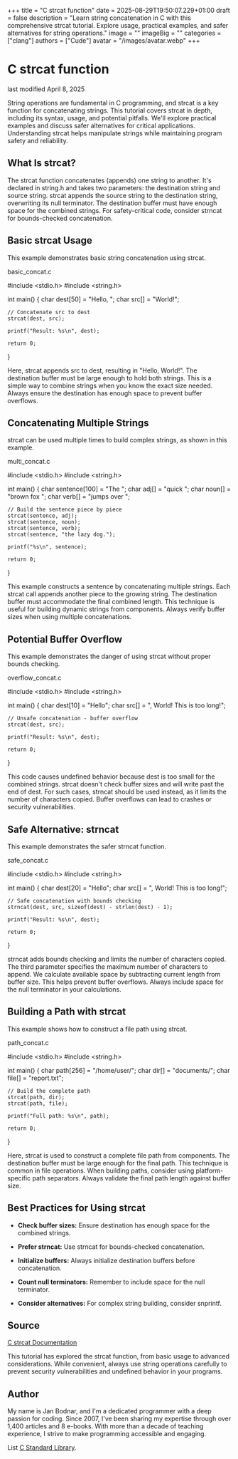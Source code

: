 +++
title = "C strcat function"
date = 2025-08-29T19:50:07.229+01:00
draft = false
description = "Learn string concatenation in C with this comprehensive strcat tutorial. Explore usage, practical examples, and safer alternatives for string operations."
image = ""
imageBig = ""
categories = ["clang"]
authors = ["Cude"]
avatar = "/images/avatar.webp"
+++

# C strcat function

last modified April 8, 2025

String operations are fundamental in C programming, and strcat is a
key function for concatenating strings. This tutorial covers strcat
in depth, including its syntax, usage, and potential pitfalls. We'll explore
practical examples and discuss safer alternatives for critical applications.
Understanding strcat helps manipulate strings while maintaining
program safety and reliability.

## What Is strcat?

The strcat function concatenates (appends) one string to another.
It's declared in string.h and takes two parameters: the destination
string and source string. strcat appends the source string to the
destination string, overwriting its null terminator. The destination buffer must
have enough space for the combined strings. For safety-critical code, consider
strncat for bounds-checked concatenation.

## Basic strcat Usage

This example demonstrates basic string concatenation using strcat.

basic_concat.c
  

#include &lt;stdio.h&gt;
#include &lt;string.h&gt;

int main() {
    char dest[50] = "Hello, ";
    char src[] = "World!";

    // Concatenate src to dest
    strcat(dest, src);

    printf("Result: %s\n", dest);

    return 0;
}

Here, strcat appends src to dest,
resulting in "Hello, World!". The destination buffer must be large enough to
hold both strings. This is a simple way to combine strings when you know the
exact size needed. Always ensure the destination has enough space to prevent
buffer overflows.

## Concatenating Multiple Strings

strcat can be used multiple times to build complex strings, as
shown in this example.

multi_concat.c
  

#include &lt;stdio.h&gt;
#include &lt;string.h&gt;

int main() {
    char sentence[100] = "The ";
    char adj[] = "quick ";
    char noun[] = "brown fox ";
    char verb[] = "jumps over ";

    // Build the sentence piece by piece
    strcat(sentence, adj);
    strcat(sentence, noun);
    strcat(sentence, verb);
    strcat(sentence, "the lazy dog.");

    printf("%s\n", sentence);

    return 0;
}

This example constructs a sentence by concatenating multiple strings. Each
strcat call appends another piece to the growing string. The
destination buffer must accommodate the final combined length. This technique is
useful for building dynamic strings from components. Always verify buffer sizes
when using multiple concatenations.

## Potential Buffer Overflow

This example demonstrates the danger of using strcat without proper
bounds checking.

overflow_concat.c
  

#include &lt;stdio.h&gt;
#include &lt;string.h&gt;

int main() {
    char dest[10] = "Hello";
    char src[] = ", World! This is too long!";
    
    // Unsafe concatenation - buffer overflow
    strcat(dest, src);

    printf("Result: %s\n", dest);

    return 0;
}

This code causes undefined behavior because dest is too small for
the combined strings. strcat doesn't check buffer sizes and will
write past the end of dest. For such cases, strncat
should be used instead, as it limits the number of characters copied. Buffer
overflows can lead to crashes or security vulnerabilities.

## Safe Alternative: strncat

This example demonstrates the safer strncat function.

safe_concat.c
  

#include &lt;stdio.h&gt;
#include &lt;string.h&gt;

int main() {
    char dest[20] = "Hello";
    char src[] = ", World! This is too long!";
    
    // Safe concatenation with bounds checking
    strncat(dest, src, sizeof(dest) - strlen(dest) - 1);

    printf("Result: %s\n", dest);

    return 0;
}

strncat adds bounds checking and limits the number of characters
copied. The third parameter specifies the maximum number of characters to
append. We calculate available space by subtracting current length from buffer
size. This helps prevent buffer overflows. Always include space for the null
terminator in your calculations.

## Building a Path with strcat

This example shows how to construct a file path using strcat.

path_concat.c
  

#include &lt;stdio.h&gt;
#include &lt;string.h&gt;

int main() {
    char path[256] = "/home/user/";
    char dir[] = "documents/";
    char file[] = "report.txt";

    // Build the complete path
    strcat(path, dir);
    strcat(path, file);

    printf("Full path: %s\n", path);

    return 0;
}

Here, strcat is used to construct a complete file path from
components. The destination buffer must be large enough for the final path.
This technique is common in file operations. When building paths, consider
using platform-specific path separators. Always validate the final path length
against buffer size.

## Best Practices for Using strcat

- **Check buffer sizes:** Ensure destination has enough space for the combined strings.

- **Prefer strncat:** Use strncat for bounds-checked concatenation.

- **Initialize buffers:** Always initialize destination buffers before concatenation.

- **Count null terminators:** Remember to include space for the null terminator.

- **Consider alternatives:** For complex string building, consider snprintf.

## Source

[C strcat Documentation](https://en.cppreference.com/w/c/string/byte/strcat)

This tutorial has explored the strcat function, from basic usage to
advanced considerations. While convenient, always use string operations carefully
to prevent security vulnerabilities and undefined behavior in your programs.

## Author

My name is Jan Bodnar, and I'm a dedicated programmer with a deep passion for
coding. Since 2007, I've been sharing my expertise through over 1,400 articles
and 8 e-books. With more than a decade of teaching experience, I strive to make
programming accessible and engaging.

List [C Standard Library](/all/#clang-std).